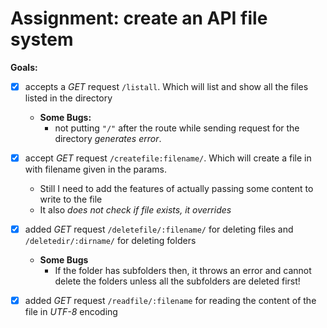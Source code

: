 # Assignment: create an API file system

**Goals:**

- [x] accepts a *GET* request `/listall`. Which will list and show all the files listed in the directory
    - **Some Bugs:**
        - not putting `"/"` after the route while sending request for the directory *generates error*.

- [x] accept *GET* request `/createfile:filename/`. Which will create a file in with filename given in the params.
    - Still I need to add the features of actually passing some content to write to the file
    - It also *does not check if file exists, it overrides*

- [x] added *GET* request `/deletefile/:filename/` for deleting files and `/deletedir/:dirname/` for deleting folders
    - **Some Bugs**
        - If the folder has subfolders then, it throws an error and cannot delete the folders unless all the subfolders are deleted first!

- [x] added *GET* request `/readfile/:filename` for reading the content of the file in *UTF-8* encoding

